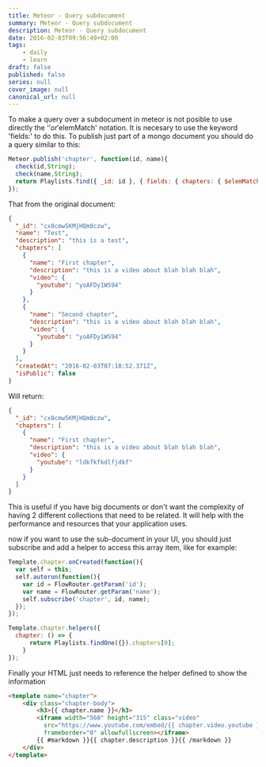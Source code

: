 ```yaml
---
title: Meteor - Query subdocument
summary: Meteor - Query subdocument
description: Meteor - Query subdocument
date: 2016-02-03T09:56:49+02:00
tags: 
    - daily
    - learn
draft: false
published: false
series: null
cover_image: null
canonical_url: null
---
```



To make a query over a subdocument in meteor is not posible to use directly the '$' or '$elemMatch' notation. It is necesary to use the keyword 'fields:' to do this. To publish just part of a mongo document you should do a query similar to this:

```javascript
Meteor.publish('chapter', function(id, name){
  check(id,String);
  check(name,String);
  return Playlists.find({ _id: id }, { fields: { chapters: { $elemMatch: { name: name }}}});
});
```
That from the original document:
```json
{
  "_id": "cx8cmw5KMjHQm8czw",
  "name": "Test",
  "description": "this is a test",
  "chapters": [
    {
      "name": "First chapter",
      "description": "this is a video about blah blah blah",
      "video": {
        "youtube": "yoAFDy1WS94"
      }
    },
    {
      "name": "Second chapter",
      "description": "this is a video about blah blah blah",
      "video": {
        "youtube": "yoAFDy1WS94"
      }
    }
  ],
  "createdAt": "2016-02-03T07:18:52.371Z",
  "isPublic": false
}
```

Will return:
```json
{
  "_id": "cx8cmw5KMjHQm8czw",
  "chapters": [
    {
      "name": "First chapter",
      "description": "this is a video about blah blah blah",
      "video": {
        "youtube": "ldkfkfkdlfjdkf"
      }
    }
  ]
}

```
This is useful if you have big documents or don't want the complexity of having 2 different collections that need to be related. It will help with the performance and resources that your application uses.

now if you want to use the sub-document in your UI, you should just subscribe and add a helper to access this array item, like for example:
```javascript
Template.chapter.onCreated(function(){
  var self = this;
  self.autorun(function(){
    var id = FlowRouter.getParam('id');
    var name = FlowRouter.getParam('name');
    self.subscribe('chapter', id, name);
  });
});

Template.chapter.helpers({
  chapter: () => {
      return Playlists.findOne({}).chapters[0];
    }
});
```

Finally your HTML just needs to reference the helper defined to show the information
```html
<template name="chapter">
    <div class="chapter-body">
        <h3>{{ chapter.name }}</h3>
        <iframe width="560" height="315" class="video"
          src="https://www.youtube.com/embed/{{ chapter.video.youtube }}"
          frameborder="0" allowfullscreen></iframe>
        {{ #markdown }}{{ chapter.description }}{{ /markdown }}
    </div>
</template>
```

